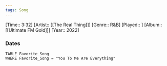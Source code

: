 ```yaml
---
tags: Song  
---
```

[Time:: 3:32]
[Artist:: [[The Real Thing]]]
[Genre:: R&B]
[Played:: ]
[Album:: [[Ultimate FM Gold]]]
[Year:: 2022]
### Dates
````dataview
TABLE Favorite_Song
WHERE Favorite_Song = "You To Me Are Everything"
````